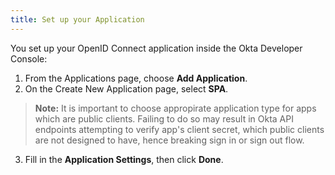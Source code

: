 ```yaml
---
title: Set up your Application
---
```


You set up your OpenID Connect application inside the Okta Developer Console:

1. From the Applications page, choose **Add Application**.
2. On the Create New Application page, select **SPA**.
  > **Note:** It is important to choose appropirate application type for apps which are public clients. Failing to do so may result in Okta API endpoints attempting to verify app's client secret, which public clients are not designed to have, hence breaking sign in or sign out flow.
3. Fill in the **Application Settings**, then click **Done**.

<NextSectionLink/>
